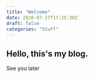 ```yaml
---
title: "Welcome"
date: 2020-07-27T17:25:38Z
draft: false
categories: "Stuff"
---
```


## Hello, this's my blog.  
See you later

